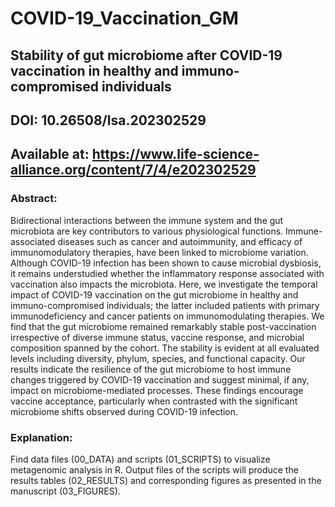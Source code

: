 # COVID-19_Vaccination_GM

## Stability of gut microbiome after COVID-19 vaccination in healthy and immuno-compromised individuals

## DOI: 10.26508/lsa.202302529
## Available at: https://www.life-science-alliance.org/content/7/4/e202302529 

### Abstract:
Bidirectional interactions between the immune system and the gut microbiota are key contributors to various physiological functions. Immune-associated diseases such as cancer and autoimmunity, and efficacy of immunomodulatory therapies, have been linked to microbiome variation. Although COVID-19 infection has been shown to cause microbial dysbiosis, it remains understudied whether the inflammatory response associated with vaccination also impacts the microbiota. Here, we investigate the temporal impact of COVID-19 vaccination on the gut microbiome in healthy and immuno-compromised individuals; the latter included patients with primary immunodeficiency and cancer patients on immunomodulating therapies. We find that the gut microbiome remained remarkably stable post-vaccination irrespective of diverse immune status, vaccine response, and microbial composition spanned by the cohort. The stability is evident at all evaluated levels including diversity, phylum, species, and functional capacity. Our results indicate the resilience of the gut microbiome to host immune changes triggered by COVID-19 vaccination and suggest minimal, if any, impact on microbiome-mediated processes. These findings encourage vaccine acceptance, particularly when contrasted with the significant microbiome shifts observed during COVID-19 infection.

### Explanation:
Find data files (00_DATA) and scripts (01_SCRIPTS) to visualize metagenomic analysis in R. 
Output files of the scripts will produce the results tables (02_RESULTS) and corresponding figures as presented in the manuscript (03_FIGURES).
